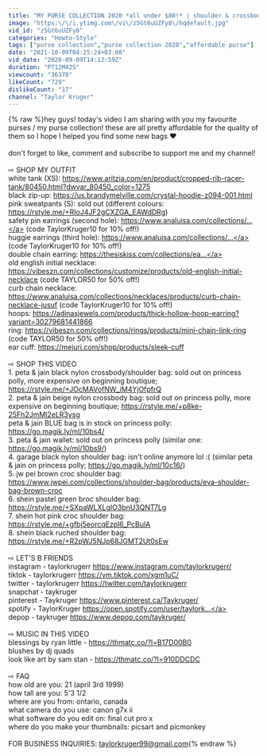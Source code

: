 ```yaml
---
title: "MY PURSE COLLECTION 2020 *all under $80!* | shoulder & crossbody (peta & jain, jw pei + more!)"
image: "https:\/\/i.ytimg.com\/vi\/z5Gt6uUZFy8\/hqdefault.jpg"
vid_id: "z5Gt6uUZFy8"
categories: "Howto-Style"
tags: ["purse collection","purse collection 2020","affordable purse"]
date: "2021-10-09T04:25:24+03:00"
vid_date: "2020-09-09T14:12:59Z"
duration: "PT12M42S"
viewcount: "36378"
likeCount: "729"
dislikeCount: "17"
channel: "Taylor Kruger"
---
```

{% raw %}hey guys! today's video I am sharing with you my favourite purses / my purse collection! these are all pretty affordable for the quality of them so I hope I helped you find some new bags ❤️<br /><br />don't forget to like, comment and subscribe to support me and my channel!<br /><br />⇨ SHOP MY OUTFIT<br />white tank (XS): <a rel="nofollow" target="blank" href="https://www.aritzia.com/en/product/cropped-rib-racer-tank/80450.html?dwvar_80450_color=1275">https://www.aritzia.com/en/product/cropped-rib-racer-tank/80450.html?dwvar_80450_color=1275</a><br />black zip-up: <a rel="nofollow" target="blank" href="https://us.brandymelville.com/crystal-hoodie-z094-001.html">https://us.brandymelville.com/crystal-hoodie-z094-001.html</a><br />pink sweatpants (S): sold out (different colours: <a rel="nofollow" target="blank" href="https://rstyle.me/+RIoJ4JF2gCXZGA_EAWdDRg)">https://rstyle.me/+RIoJ4JF2gCXZGA_EAWdDRg)</a><br />safety pin earrings (second hole): <a rel="nofollow" target="blank" href="https://www.analuisa.com/collections/...">https://www.analuisa.com/collections/...</a> (code TaylorKruger10 for 10% off!)<br />huggie earrings (third hole): <a rel="nofollow" target="blank" href="https://www.analuisa.com/collections/...">https://www.analuisa.com/collections/...</a> (code TaylorKruger10 for 10% off!)<br />double chain earring: <a rel="nofollow" target="blank" href="https://thesiskiss.com/collections/ea...">https://thesiskiss.com/collections/ea...</a><br />old english initial necklace: <a rel="nofollow" target="blank" href="https://vibeszn.com/collections/customize/products/old-english-initial-necklace">https://vibeszn.com/collections/customize/products/old-english-initial-necklace</a> (code TAYLOR50 for 50% off!)<br />curb chain necklace: <a rel="nofollow" target="blank" href="https://www.analuisa.com/collections/necklaces/products/curb-chain-necklace-jusuf">https://www.analuisa.com/collections/necklaces/products/curb-chain-necklace-jusuf</a> (code TaylorKruger10 for 10% off!)<br />hoops: <a rel="nofollow" target="blank" href="https://adinasjewels.com/products/thick-hollow-hoop-earring?variant=30279681441866">https://adinasjewels.com/products/thick-hollow-hoop-earring?variant=30279681441866</a> <br />ring: <a rel="nofollow" target="blank" href="https://vibeszn.com/collections/rings/products/mini-chain-link-ring">https://vibeszn.com/collections/rings/products/mini-chain-link-ring</a> (code TAYLOR50 for 50% off!)<br />ear cuff: <a rel="nofollow" target="blank" href="https://mejuri.com/shop/products/sleek-cuff">https://mejuri.com/shop/products/sleek-cuff</a><br /><br />⇨ SHOP THIS VIDEO<br />1. peta &amp; jain black nylon crossbody/shoulder bag: sold out on princess polly, more expensive on beginning boutique; <a rel="nofollow" target="blank" href="https://rstyle.me/+JOcMAVofNW_iM4YjOfpfrQ">https://rstyle.me/+JOcMAVofNW_iM4YjOfpfrQ</a><br />2. peta &amp; jain beige nylon crossbody bag: sold out on princess polly, more expensive on beginning boutique; <a rel="nofollow" target="blank" href="https://rstyle.me/+p8ke-25Fh2JmMl2eLR3ysg">https://rstyle.me/+p8ke-25Fh2JmMl2eLR3ysg</a><br />      peta &amp; jain BLUE bag is in stock on princess polly: <a rel="nofollow" target="blank" href="https://go.magik.ly/ml/10bs4/">https://go.magik.ly/ml/10bs4/</a><br />3. peta &amp; jain wallet: sold out on princess polly (similar one: <a rel="nofollow" target="blank" href="https://go.magik.ly/ml/10bs9/)">https://go.magik.ly/ml/10bs9/)</a><br />4. garage black nylon shoulder bag: isn't online anymore lol :( (similar peta &amp; jain on princess polly; <a rel="nofollow" target="blank" href="https://go.magik.ly/ml/10c16/)">https://go.magik.ly/ml/10c16/)</a><br />5. jw pei brown croc shoulder bag: <a rel="nofollow" target="blank" href="https://www.jwpei.com/collections/shoulder-bag/products/eva-shoulder-bag-brown-croc">https://www.jwpei.com/collections/shoulder-bag/products/eva-shoulder-bag-brown-croc</a><br />6. shein pastel green broc shoulder bag: <a rel="nofollow" target="blank" href="https://rstyle.me/+SXpaWLXLgIO3bnU3QNT7Lg">https://rstyle.me/+SXpaWLXLgIO3bnU3QNT7Lg</a><br />7. shein hot pink croc shoulder bag: <a rel="nofollow" target="blank" href="https://rstyle.me/+gfbj5eorcqEzpl6_PcBulA">https://rstyle.me/+gfbj5eorcqEzpl6_PcBulA</a><br />8. shein black ruched shoulder bag: <a rel="nofollow" target="blank" href="https://rstyle.me/+R2pWJ5NJp68JGMT2Ut0sEw">https://rstyle.me/+R2pWJ5NJp68JGMT2Ut0sEw</a><br /><br />⇨ LET'S B FRIENDS <br />instagram - taylorkrugerr <a rel="nofollow" target="blank" href="https://www.instagram.com/taylorkrugerr/">https://www.instagram.com/taylorkrugerr/</a><br />tiktok - taylorkrugerr <a rel="nofollow" target="blank" href="https://vm.tiktok.com/xgm1uC/">https://vm.tiktok.com/xgm1uC/</a><br />twitter - taylorkrugerr <a rel="nofollow" target="blank" href="https://twitter.com/taylorkrugerr">https://twitter.com/taylorkrugerr</a><br />snapchat - taykruger<br />pinterest - Taykruger <a rel="nofollow" target="blank" href="https://www.pinterest.ca/Taykruger/">https://www.pinterest.ca/Taykruger/</a><br />spotify - TaylorKruger <a rel="nofollow" target="blank" href="https://open.spotify.com/user/taylork...">https://open.spotify.com/user/taylork...</a><br />depop - taykruger <a rel="nofollow" target="blank" href="https://www.depop.com/taykruger/">https://www.depop.com/taykruger/</a><br /><br />⇨ MUSIC IN THIS VIDEO<br />blessings by ryan little - <a rel="nofollow" target="blank" href="https://thmatc.co/?l=B17D00B0">https://thmatc.co/?l=B17D00B0</a> <br />blushes by dj quads<br />look like art by sam stan - <a rel="nofollow" target="blank" href="https://thmatc.co/?l=910DDCDC">https://thmatc.co/?l=910DDCDC</a><br /><br />⇨ FAQ<br />how old are you: 21 (april 3rd 1999)<br />how tall are you: 5'3 1/2<br />where are you from: ontario, canada<br />what camera do you use: canon g7x ii<br />what software do you edit on: final cut pro x<br />where do you make your thumbnails: picsart and picmonkey<br /><br />FOR BUSINESS INQUIRIES: taylorkruger99@gmail.com{% endraw %}
